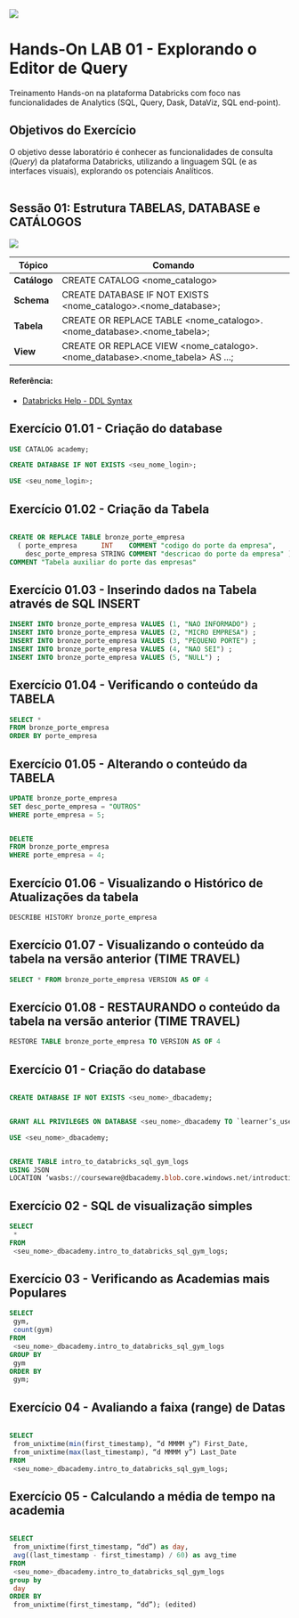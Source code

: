 
<img src="https://raw.githubusercontent.com/Databricks-BR/lab_sql/main/images/header_handson_sql.png">

# Hands-On LAB 01 - Explorando o Editor de Query

Treinamento Hands-on na plataforma Databricks com foco nas funcionalidades de Analytics (SQL, Query, Dask, DataViz, SQL end-point).


## Objetivos do Exercício

O objetivo desse laboratório é conhecer as funcionalidades de consulta (_Query_) da plataforma Databricks, utilizando a linguagem SQL (e as interfaces visuais), explorando os potenciais Analíticos. </br>
</br>

## Sessão 01:  Estrutura TABELAS, DATABASE e CATÁLOGOS

<img src="https://raw.githubusercontent.com/Databricks-BR/lab_sql/main/images/lab01_uc.png">


| Tópico | Comando |
| -- | -- |
| **Catálogo** | CREATE CATALOG <nome_catalogo> |
| **Schema** | CREATE DATABASE IF NOT EXISTS <nome_catalogo>.<nome_database>; |
| **Tabela** | CREATE OR REPLACE TABLE  <nome_catalogo>.<nome_database>.<nome_tabela>; |
| **View** |  CREATE OR REPLACE VIEW  <nome_catalogo>.<nome_database>.<nome_tabela> AS ...; |

#### Referência:
* [Databricks Help - DDL Syntax](https://docs.databricks.com/sql/language-manual/sql-ref-syntax-ddl-create-table.html)

## Exercício 01.01 - Criação do database

``` sql
USE CATALOG academy;

CREATE DATABASE IF NOT EXISTS <seu_nome_login>;

USE <seu_nome_login>;
```

## Exercício 01.02 - Criação da Tabela

``` sql

CREATE OR REPLACE TABLE bronze_porte_empresa 
  ( porte_empresa      INT    COMMENT "codigo do porte da empresa",
    desc_porte_empresa STRING COMMENT "descricao do porte da empresa" )
COMMENT "Tabela auxiliar do porte das empresas"
```

 ## Exercício 01.03 - Inserindo dados na Tabela através de SQL INSERT

 ``` sql
 INSERT INTO bronze_porte_empresa VALUES (1, "NAO INFORMADO") ;
 INSERT INTO bronze_porte_empresa VALUES (2, "MICRO EMPRESA") ;
 INSERT INTO bronze_porte_empresa VALUES (3, "PEQUENO PORTE") ;
 INSERT INTO bronze_porte_empresa VALUES (4, "NAO SEI") ;
 INSERT INTO bronze_porte_empresa VALUES (5, "NULL") ;
```

 ## Exercício 01.04 - Verificando o conteúdo da TABELA

 ``` sql
SELECT * 
FROM bronze_porte_empresa 
ORDER BY porte_empresa
```

 ## Exercício 01.05 - Alterando o conteúdo da TABELA

 ``` sql
UPDATE bronze_porte_empresa  
SET desc_porte_empresa = "OUTROS" 
WHERE porte_empresa = 5;


DELETE 
FROM bronze_porte_empresa 
WHERE porte_empresa = 4;
```

## Exercício 01.06 - Visualizando o Histórico de Atualizações da tabela

 ``` sql
DESCRIBE HISTORY bronze_porte_empresa 
```

## Exercício 01.07 - Visualizando o conteúdo da tabela na versão anterior (TIME TRAVEL)

 ``` sql
SELECT * FROM bronze_porte_empresa VERSION AS OF 4
```

## Exercício 01.08 - RESTAURANDO o conteúdo da tabela na versão anterior (TIME TRAVEL)

 ``` sql
RESTORE TABLE bronze_porte_empresa TO VERSION AS OF 4 
```


## Exercício 01 - Criação do database

``` sql

CREATE DATABASE IF NOT EXISTS <seu_nome>_dbacademy;


GRANT ALL PRIVILEGES ON DATABASE <seu_nome>_dbacademy TO `learner’s_username`;

USE <seu_nome>_dbacademy;


CREATE TABLE intro_to_databricks_sql_gym_logs
USING JSON
LOCATION ‘wasbs://courseware@dbacademy.blob.core.windows.net/introduction-to-databricks-sql/v01/gym-logs’;

```

## Exercício 02 - SQL de visualização simples

``` sql
SELECT
 *
FROM
 <seu_nome>_dbacademy.intro_to_databricks_sql_gym_logs;
``` 

 ## Exercício 03 - Verificando as Academias mais Populares
 
``` sql
SELECT
 gym,
 count(gym)
FROM
 <seu_nome>_dbacademy.intro_to_databricks_sql_gym_logs
GROUP BY
 gym
ORDER BY
 gym;
``` 
## Exercício 04 - Avaliando a faixa (range) de Datas 

``` sql

SELECT
 from_unixtime(min(first_timestamp), “d MMMM y”) First_Date,
 from_unixtime(max(last_timestamp), “d MMMM y”) Last_Date
FROM
 <seu_nome>_dbacademy.intro_to_databricks_sql_gym_logs;
``` 

## Exercício 05 - Calculando a média de tempo na academia

``` sql

SELECT
 from_unixtime(first_timestamp, “dd”) as day,
 avg((last_timestamp - first_timestamp) / 60) as avg_time
FROM
 <seu_nome>_dbacademy.intro_to_databricks_sql_gym_logs
group by
 day
ORDER BY
 from_unixtime(first_timestamp, “dd”); (edited) 
```  
